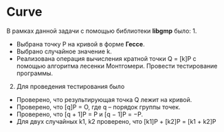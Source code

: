 # Curve
В рамках данной задачи с помощью библиотеки __libgmp__ было:
1. 
- Выбрана точку P на кривой в форме __Гессе__.
- Выбрано случайное значение k. 
- Реализована операция вычисления кратной точки Q = [k]P с помощью алгоритма лесенки Монтгомери. 
 Провести тестирование программы.
2. Для проведения тестирования было 
- Проверено, что результирующая точка Q лежит на кривой. 
- Проверено, что [q]P = O, где q – порядок группы точек. 
- Проверено, что [q + 1]P = P и [q − 1]P = −P. 
- Для двух случайных k1, k2 проверено, что [k1]P + [k2]P = [k1 + k2]P 
